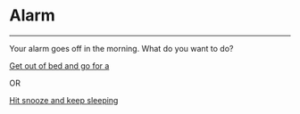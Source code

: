 # Alarm 
---
Your alarm goes off in the morning. What do you want to do?

[Get out of bed and go for a ](run.md)

OR

[Hit snooze and keep sleeping](wake-up-late.md)